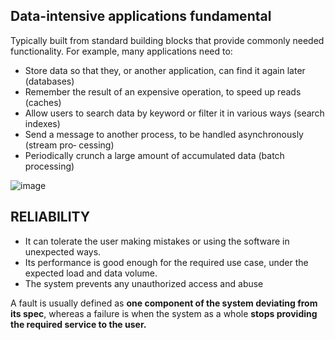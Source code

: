 ## Data-intensive applications fundamental ##  
Typically built from standard building blocks that provide commonly needed functionality. For example, many applications need to:
* Store data so that they, or another application, can find it again later (databases)
* Remember the result of an expensive operation, to speed up reads (caches)
* Allow users to search data by keyword or filter it in various ways (search indexes)
* Send a message to another process, to be handled asynchronously (stream pro‐
cessing)
* Periodically crunch a large amount of accumulated data (batch processing)

![image](https://github.com/shartrooper/learning-sources-pickups/assets/21326996/a42ab246-598e-4519-9a8e-643381f2ee8c)

## RELIABILITY
* It can tolerate the user making mistakes or using the software in unexpected
ways.
* Its performance is good enough for the required use case, under the expected
load and data volume.
* The system prevents any unauthorized access and abuse

A fault is usually defined as __one component of the system deviating from its spec__, whereas a failure is when the system as a
whole __stops providing the required service to the user.__
